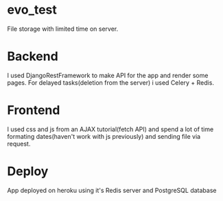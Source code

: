 # evo_test
File storage with limited time on server.

# Backend
I used DjangoRestFramework to make API for the app and render some pages. 
For delayed tasks(deletion from the server) i used Celery + Redis.

# Frontend
I used css and js from an AJAX tutorial(fetch API) and spend a lot of time formating dates(haven't work with js previously) and sending file via request.

# Deploy
App deployed on heroku using it's Redis server and PostgreSQL database

